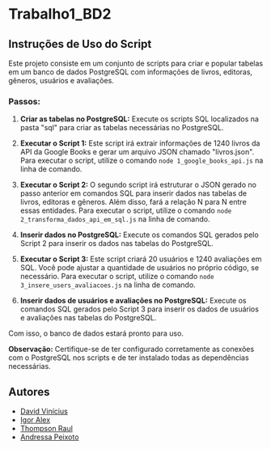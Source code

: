 # Trabalho1_BD2

## Instruções de Uso do Script

Este projeto consiste em um conjunto de scripts para criar e popular tabelas em um banco de dados PostgreSQL com informações de livros, editoras, gêneros, usuários e avaliações.

### Passos:

1. **Criar as tabelas no PostgreSQL:**
   Execute os scripts SQL localizados na pasta "sql" para criar as tabelas necessárias no PostgreSQL.

2. **Executar o Script 1:**
   Este script irá extrair informações de 1240 livros da API da Google Books e gerar um arquivo JSON chamado "livros.json".
   Para executar o script, utilize o comando `node 1_google_books_api.js` na linha de comando.

3. **Executar o Script 2:**
   O segundo script irá estruturar o JSON gerado no passo anterior em comandos SQL para inserir dados nas tabelas de livros, editoras e gêneros. Além disso, fará a relação N para N entre essas entidades.
   Para executar o script, utilize o comando `node 2_transforma_dados_api_em_sql.js` na linha de comando.

4. **Inserir dados no PostgreSQL:**
   Execute os comandos SQL gerados pelo Script 2 para inserir os dados nas tabelas do PostgreSQL.

5. **Executar o Script 3:**
   Este script criará 20 usuários e 1240 avaliações em SQL. Você pode ajustar a quantidade de usuários no próprio código, se necessário.
   Para executar o script, utilize o comando `node 3_insere_users_avaliacoes.js` na linha de comando.

6. **Inserir dados de usuários e avaliações no PostgreSQL:**
   Execute os comandos SQL gerados pelo Script 3 para inserir os dados de usuários e avaliações nas tabelas do PostgreSQL.

Com isso, o banco de dados estará pronto para uso.

**Observação:** Certifique-se de ter configurado corretamente as conexões com o PostgreSQL nos scripts e de ter instalado todas as dependências necessárias.

## Autores

- [David Vinícius](https://github.com/Ishinaru)
- [Igor Alex](https://github.com/Kronossss)
- [Thompson Raul](https://github.com/ThompsonRaul)
- [Andressa Peixoto](https://github.com/)
